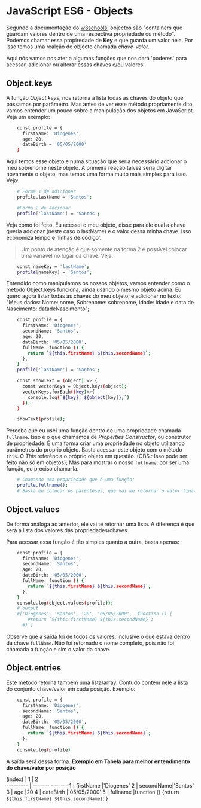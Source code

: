 # JavaScript ES6 - Objects
Segundo a documentação do [w3schools](http://www.w3schools.com), objectos são "containers que guardam valores dentro de uma respectiva propriedade ou método". Podemos chamar essa propiredade de **Key** e que guarda um valor nela. Por isso temos uma realção de objecto chamada *chave-valor*.

Aqui nós vamos nos ater a algumas funções que nos dará 'poderes' para acessar, adicionar ou alterar essas chaves e/ou valores.

## Object.keys
A função *Object.keys*, nos retorna a lista todas as chaves do objeto que passamos por parâmetro. Mas antes de ver esse método propriamente dito, vamos entender um pouco sobre a manipulação dos objetos em JavaScript.
Veja um exemplo: 
```sh 
    const profile = {
      firstName: 'Diogenes',
      age: 20,
      dateBirth = '05/05/2000'
    }
```
Aqui temos esse objeto e numa situação que seria necessário adcionar o meu sobrenome neste objeto. A primeira reação talvez seria digitar novamente o objeto, mas temos uma forma muito mais simples para isso. Veja:
```sh
    # Forma 1 de adicionar
    profile.lastName = 'Santos';

    #Forma 2 de adcionar
    profile['lastName'] = 'Santos';
```
Veja como foi feito. Eu acessei o meu objeto, disse para ele qual a chave queria adcionar (neste caso o lastName) e o valor dessa minha chave. Isso economiza tempo e 'linhas de código'.

> Um ponto de atenção é que somente na forma 2 é possível colocar uma variável no lugar da chave. Veja:
```sh 
    const nameKey = 'lastName';
    profile[nameKey] = 'Santos';
```
Entendido como manipulamos os nossos objetos, vamos entender como o método Object.keys funciona, ainda usando o mesmo objeto acima. Eu quero agora listar todas as chaves do meu objeto, e adicionar no texto: "Meus dados: Nome: nome, Sobrenome: sobrenome, idade: idade e data de Nascimento: datadeNascimento";
```sh 
    const profile = {
      firstName: 'Diogenes',
      secondName: 'Santos',
      age: 20,
      dateBirth: '05/05/2000',
      fullName: function () {
        return `${this.firstName} ${this.secondName}`;
      },
    }
    profile['lastName'] = 'Santos';

    const showText = (object) => {
      const vectorKeys = Object.keys(object);
      vectorKeys.forEach((key)=>{
        console.log(`${key}: ${object[key]};`)
      });
    }

    showText(profile);
```
Perceba que eu usei uma função dentro de uma propriedade chamada `fullname`. Isso é o que chamamos de *Properties Constructor*, ou construtor de propriedade. É uma forma criar uma propriedade no objeto utilizando parâmetros do proprio objeto. Basta acessar este objeto com o método `this`. O *This* referência o próprio objeto em questão. (OBS.: Isso pode ser feito não só em objetos);
Mas para mostrar o nosso `fullname`, por ser uma função, eu preciso chama-la. 

```sh 
    # Chamando uma propriedade que é uma função;
    profile.fullname();
    # Basta eu colocar os parênteses, que vai me retornar o valor final da função.
```
## Object.values
De forma análoga ao anterior, ele vai te retornar uma lista. A diferença é que será a lista dos valores das propriedades/chaves. 

Para acessar essa função é tão simples quanto a outra, basta apenas:

```sh
    const profile = {
      firstName: 'Diogenes',
      secondName: 'Santos',
      age: 20,
      dateBirth: '05/05/2000',
      fullName: function () {
        return `${this.firstName} ${this.secondName}`;
      },
    }
    console.log(object.values(profile));
    # output
    #['Diogenes', 'Santos', '20', '05/05/2000', 'function () {
        #return `${this.firstName} ${this.secondName}`;
      #}']
```
Observe que a saída foi de todos os valores, inclusive o que estava dentro da chave `fullName`. Não foi retornado o nome completo, pois não foi chamada a função e sim  o valor da chave.

## Object.entries
Este método retorna também uma lista/array. Contudo contêm nele a lista do conjunto chave/valor em cada posição. Exemplo:
```sh
    const profile = {
      firstName: 'Diogenes',
      secondName: 'Santos',
      age: 20,
      dateBirth: '05/05/2000',
      fullName: function () {
        return `${this.firstName} ${this.secondName}`;
      },
    }
    console.log(profile)
```
A saída será dessa forma. **Exemplo em Tabela para melhor entendimento do chave/valor por posição**

(index)   |    1      |    2     
--------- | -------     -------
1         | firstName |'Diogenes'
2         | secondName|'Santos'  
3         | age       |20
4         | dateBirth |'05/05/2000'
5         | fullname  |function () {return `${this.firstName} ${this.secondName}`;
      }

